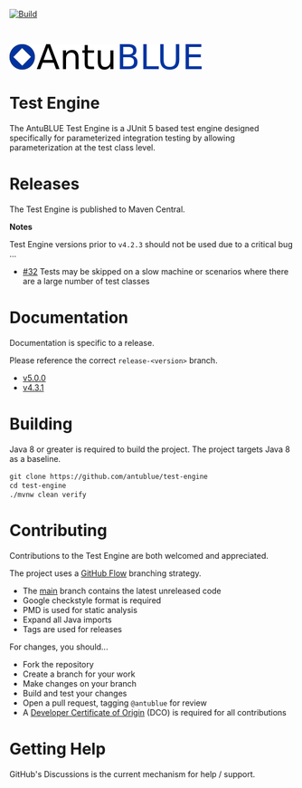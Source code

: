 [![Build](https://github.com/antublue/test-engine/actions/workflows/build.yml/badge.svg)](https://github.com/antublue/test-engine/actions/workflows/build.yml)

<br/>

![AntuBLUE logo](documentation/assets/logo.png)

# Test Engine

The AntuBLUE Test Engine is a JUnit 5 based test engine designed specifically for parameterized integration testing by allowing parameterization at the test class level.

# Releases

The Test Engine is published to Maven Central.

**Notes**

Test Engine versions prior to `v4.2.3` should not be used due to a critical bug ...

- [#32](https://github.com/antublue/test-engine/issues/32) Tests may be skipped on a slow machine or scenarios where there are a large number of test classes

# Documentation

Documentation is specific to a release.

Please reference the correct `release-<version>` branch.

- [v5.0.0](tree/release-5.0.0)
- [v4.3.1](tree/release-4.3.1)

# Building

Java 8 or greater is required to build the project. The project targets Java 8 as a baseline.

```shell
git clone https://github.com/antublue/test-engine
cd test-engine
./mvnw clean verify
```

# Contributing

Contributions to the Test Engine are both welcomed and appreciated.

The project uses a [GitHub Flow](https://docs.github.com/en/get-started/quickstart/github-flow) branching strategy.

- The [main](/) branch contains the latest unreleased code
- Google checkstyle format is required
- PMD is used for static analysis
- Expand all Java imports
- Tags are used for releases

For changes, you should...

- Fork the repository
- Create a branch for your work
- Make changes on your branch
- Build and test your changes
- Open a pull request, tagging `@antublue` for review
- A [Developer Certificate of Origin](DCO.md) (DCO) is required for all contributions

# Getting Help

GitHub's Discussions is the current mechanism for help / support.

